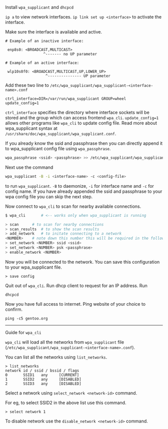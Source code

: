 Install `wpa_supplicant` and `dhcpcd`

`ip a` to view network interfaces.
`ip link set up <interface>` to activate the interface.

Make sure the interface is available and active.

```properties
# Example of an inactive interface:

 enp8s0: <BROADCAST,MULTICAST>     
 			     ^------- no UP parameter

# Example of an active interface:

 wlp10s0f0: <BROADCAST,MULTICAST,UP,LOWER_UP>  
 				  ^--------------- UP parameter
```

Add these two line to `/etc/wpa_supplicant/wpa_supplicant-<interface-name>.conf`

```properties
ctrl_interface=DIR=/var/run/wpa_supplicant GROUP=wheel
update_config=1
```

`ctrl_interface` specifies the directory where interface sockets will be stored and the group which can access frontend `wpa_cli`. `update_config=1` allows other programs like `wpa_cli` to update config file. Read more about wpa_supplicant syntax at `/usr/share/doc/wpa_supplicant/wpa_supplicant.conf`.

If you already know the ssid and passphrase then you can directly append it to wpa_supplicant config file using `wpa_passphrase`.

```sh
wpa_passphrase <ssid> <passphrase> >> /etc/wpa_supplicant/wpa_supplicant-<interface-name>.conf
```

Next use the command 

```sh
wpa_supplicant -B -i <interface-name> -c <config-file>
```

to run `wpa_supplicant`. `-B` to daemonize, `-i` for interface name and `-c` for config name. If you have already appended the ssid and passphrase to your wpa config file you can skip the next step.

Now connect to `wpa_cli` to scan for nearby available connections.

```sh
$ wpa_cli       # <-- works only when wpa_supplicant is running

> scan 		# to scan for nearby connections
> scan_results  # to show the scan results
> add_network   # to initate connecting to a network
<NUMBER>	# note down this number this will be required in the following steps
> set_network <NUMBER> ssid <ssid>
> set_network <NUMBER> psk <passphrase>
> enable_network <NUMBER>

```

Now you will be connected to the network. You can save this configuration to your wpa_supplicant file.

```
> save config
```

Quit out of `wpa_cli`. Run dhcp client to request for an IP address. Run

```
dhcpcd
```

Now you have full access to internet. Ping website of your choice to confirm.

```
ping -c5 gentoo.org
```
---

Guide for `wpa_cli`

`wpa_cli` will load all the networks from `wpa_supplicant` file (`/etc/wpa_supplicant/wpa_supplicant-<interface-name>.conf`).

You can list all the networks using `list_networks`.

```
> list_networks
network id / ssid / bssid / flags
0       SSID1   any     [CURRENT]
1       SSID2   any     [DISABLED]
2       SSID3   any     [DISABLED]
```

Select a network using `select_network <network-id>` command.

For eg, to select SSID2 in the above list use this command.

```
> select network 1
```

To disable network use the `disable_network <network-id>` command.
